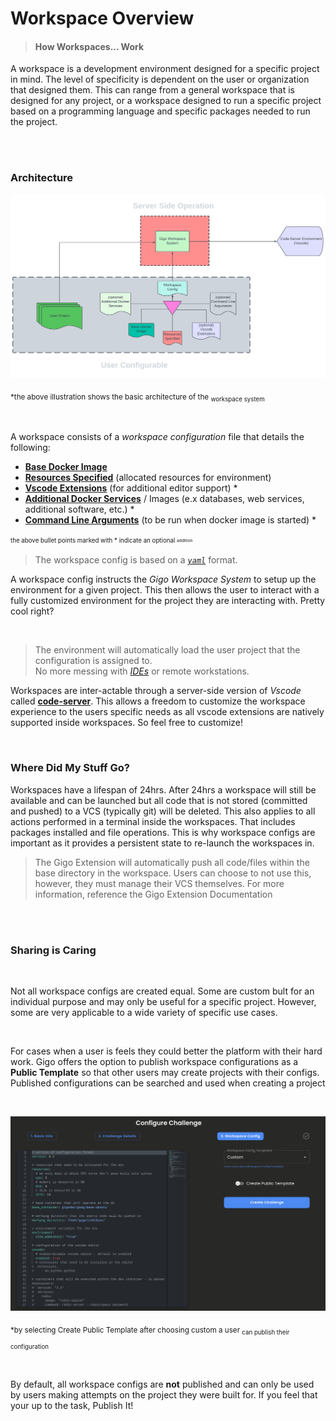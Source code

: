 # Workspace Overview
>#### How Workspaces... Work


A workspace is a development environment designed for a specific project
in mind. The level of specificity is dependent on the user or
organization that designed them. This can range from a general workspace
that is designed for any project, or a workspace designed to run a
specific project based on a programming language and specific packages
needed to run the project.


</br>
</br>






### **Architecture**


![GIGO Workspace Overview-transparent.svg](https://raw.githubusercontent.com/Gage-Technologies/gigo-documentation/master/workspace/GIGO%20Workspace%20Overview-transparent.svg)

<sub>*the above illustration shows the basic architecture of the
<sub>workspace system

</br>


A workspace consists of a *workspace configuration* file that details the
following:
- [**Base Docker Image**](../workspace/base_docker_image/base_docker_image_2.md)
- [**Resources Specified**](../workspace/resources_specified/resources_specified_3.md) (allocated resources for environment)
- [**Vscode Extensions**](../workspace/vscode_extensions/vscode_extensions_4.md) (for additional editor support) *
- [**Additional Docker Services**](../workspace/docker_service/additional_docker_service_5.md) / Images (e.x databases, web
  services, additional software, etc.) *
- [**Command Line Arguments**](../workspace/command_line_arguments/command_line_arguments_6.md) (to be run when docker image is
  started) *

<sup><sub>the above bullet points marked with * indicate an optional
<sup><sub>addition

>The workspace config is based on a [*`yaml`*](https://www.redhat.com/en/topics/automation/what-is-yaml) format.

A workspace config instructs the *Gigo Workspace System* to setup up the
environment for a given project. This then allows the user to interact
with a fully customized environment for the project they are interacting
with. Pretty cool right?

</br>



>The environment will automatically load the user project that the
>configuration is assigned to.  
> No more messing with [*IDEs*](https://en.wikipedia.org/wiki/Integrated_development_environment) or remote
>workstations.


Workspaces are inter-actable through a server-side version of *Vscode*
called [**code-server**](https://github.com/coder/code-server#readme).
This allows a freedom to customize the workspace experience to the users
specific needs as all vscode extensions are natively supported inside
workspaces. So feel free to customize!


</br>



### **Where Did My Stuff Go?**

Workspaces have a lifespan of 24hrs. After 24hrs a workspace will still be available and can be launched but all code that is not stored (committed and pushed) to a VCS (typically git) will be deleted. This also applies to all actions performed in a terminal inside the workspaces. That includes packages installed and file operations. This is why workspace configs are important as it provides a persistent state to re-launch the workspaces in.
>The Gigo Extension will automatically push all code/files within the base directory in the workspace. Users can choose to not use this, however, they must manage their VCS themselves. For more information, reference the Gigo  Extension Documentation


</br>
</br>

### **Sharing is Caring**


</br>

Not all workspace configs are created equal. Some are custom bult
for an individual purpose and may only be useful for a specific project.
However, some are very applicable to a wide variety of specific use
cases.

</br>

For cases when a user is feels they could better the platform with their
hard work. Gigo offers the option to publish workspace configurations as
a **Public Template** so that other users may create projects with their
configs. Published configurations can be searched and used when creating
a project

</br>

![workspace_config.png](https://raw.githubusercontent.com/Gage-Technologies/gigo-documentation/master/workspace/workspace_config.png)

<sub> *by selecting Create Public Template after choosing custom a user
<sub>can publish their configuration

</br>

By default, all workspace configs are **not** published and can only be
used by users making attempts on the project they were built for. If you
feel that your up to the task, Publish It!


